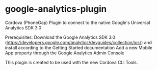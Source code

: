 google-analytics-plugin
=======================

Cordova (PhoneGap) Plugin to connect to the native Google's Universal Analytics SDK 3.0

Prerequisites:
Download the Google Analytics SDK 3.0 (https://developers.google.com/analytics/devguides/collection/ios/) and install according to the Getting Started documentation
Add a new Mobile App property through the Google Analytics Admin Console

This plugin is created to be used with the new Cordova CLI Tools.

